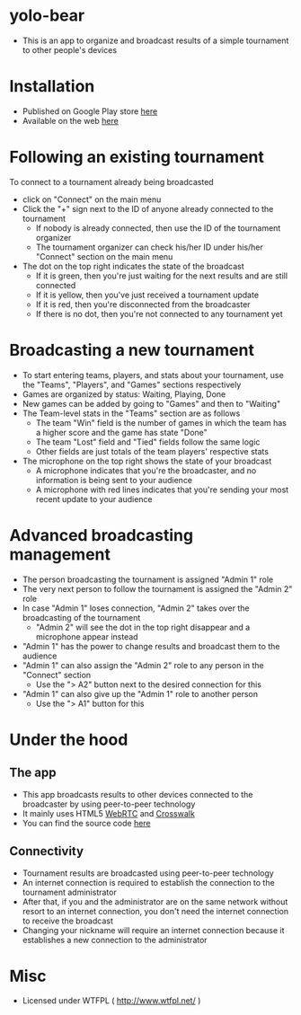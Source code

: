 # yolo-bear
* This is an app to organize and broadcast results of a simple tournament to other people's devices

# Installation
* Published on Google Play store <a href="https://play.google.com/store/apps/details?id=com.akikieng.genesis.yolobear">here</a>
* Available on the web <a href="http://genesis.akikieng.com/yolo-bear/">here</a>

# Following an existing tournament 
To connect to a tournament already being broadcasted
* click on "Connect" on the main menu
* Click the "+" sign next to the ID of anyone already connected to the tournament
  * If nobody is already connected, then use the ID of the tournament organizer
  * The tournament organizer can check his/her ID under his/her "Connect" section on the main menu
* The dot on the top right indicates the state of the broadcast
  * If it is green, then you're just waiting for the next results and are still connected
  * If it is yellow, then you've just received a tournament update
  * If it is red, then you're disconnected from the broadcaster
  * If there is no dot, then you're not connected to any tournament yet

# Broadcasting a new tournament 
* To start entering teams, players, and stats about your tournament, use the "Teams", "Players", and "Games" sections respectively
* Games are organized by status: Waiting, Playing, Done
* New games can be added by going to "Games" and then to "Waiting"
* The Team-level stats in the "Teams" section are as follows
  * The team "Win" field is the number of games in which the team has a higher score and the game has state "Done"
  * The team "Lost" field and "Tied" fields follow the same logic
  * Other fields are just totals of the team players' respective stats
* The microphone on the top right shows the state of your broadcast
  * A microphone indicates that you're the broadcaster, and no information is being sent to your audience
  * A microphone with red lines indicates that you're sending your most recent update to your audience

# Advanced broadcasting management
* The person broadcasting the tournament is assigned "Admin 1" role
* The very next person to follow the tournament is assigned the "Admin 2" role
* In case "Admin 1" loses connection, "Admin 2" takes over the broadcasting of the tournament
  * "Admin 2" will see the dot in the top right disappear and a microphone appear instead
* "Admin 1" has the power to change results and broadcast them to the audience
* "Admin 1" can also assign the "Admin 2" role to any person in the "Connect" section
  * Use the "> A2" button next to the desired connection for this
* "Admin 1" can also give up the "Admin 1" role to another person
  * Use the "> A1" button for this

# Under the hood

## The app
* This app broadcasts results to other devices connected to the broadcaster by using peer-to-peer technology
* It mainly uses HTML5 <a href="http://www.webrtc.org/">WebRTC</a> and <a href="https://crosswalk-project.org/">Crosswalk</a>
* You can find the source code <a href="https://github.com/shadiakiki1986/yolo-bear">here</a>

## Connectivity
* Tournament results are broadcasted using peer-to-peer technology
* An internet connection is required to establish the connection to the tournament administrator
* After that, if you and the administrator are on the same network without resort to an internet connection, you don't need the internet connection to receive the broadcast
* Changing your nickname will require an internet connection because it establishes a new connection to the administrator

# Misc
* Licensed under WTFPL ( http://www.wtfpl.net/ )
